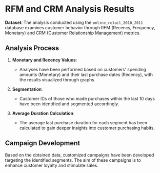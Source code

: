 # RFM and CRM Analysis Results

**Dataset**: The analysis conducted using the `online_retail_2010_2011` database examines customer behavior through RFM (Recency, Frequency, Monetary) and CRM (Customer Relationship Management) metrics.

## Analysis Process

1. **Monetary and Recency Values**: 
   - Analyses have been performed based on customers' spending amounts (Monetary) and their last purchase dates (Recency), with the results visualized through graphs.
   
2. **Segmentation**: 
   - Customer IDs of those who made purchases within the last 10 days have been identified and segmented accordingly.
   
3. **Average Duration Calculation**: 
   - The average last purchase duration for each segment has been calculated to gain deeper insights into customer purchasing habits.

## Campaign Development

Based on the obtained data, customized campaigns have been developed targeting the identified segments. The aim of these campaigns is to enhance customer loyalty and stimulate sales.
